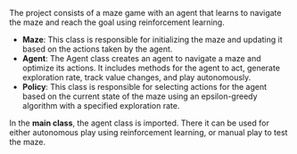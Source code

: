 The project consists of a maze game with an agent that learns to navigate the maze and reach the goal using reinforcement learning.

- **Maze**: This class is responsible for initializing the maze and updating it based on the actions taken by the agent.
- **Agent**: The Agent class creates an agent to navigate a maze and optimize its actions. It includes methods for the agent to act, generate exploration rate, track value changes, and play autonomously.
- **Policy**: This class is responsible for selecting actions for the agent based on the current state of the maze using an epsilon-greedy algorithm with a specified exploration rate.

In the **main class**, the agent class is imported. There it can be used for either autonomous play using reinforcement learning, or manual play to test the maze.
